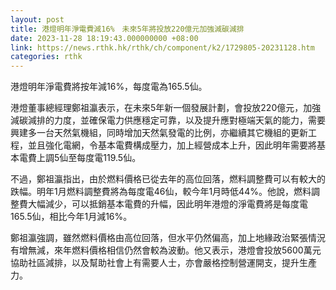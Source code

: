 ```yaml
---
layout: post
title: 港燈明年淨電費減16%　未來5年將投放220億元加強減碳減排
date: 2023-11-28 18:19:43.000000000 +08:00
link: https://news.rthk.hk/rthk/ch/component/k2/1729805-20231128.htm
categories: rthk
---
```


港燈明年淨電費將按年減16%，每度電為165.5仙。

港燈董事總經理鄭祖瀛表示，在未來5年新一個發展計劃，會投放220億元，加強減碳減排的力度，並確保電力供應穩定可靠，以及提升應對極端天氣的能力，需要興建多一台天然氣機組，同時增加天然氣發電的比例，亦繼續其它機組的更新工程，並且強化電網，令基本電費構成壓力，加上經營成本上升，因此明年需要將基本電費上調5仙至每度電119.5仙。

不過，鄭祖瀛指出，由於燃料價格已從去年的高位回落，燃料調整費可以有較大的跌幅。明年1月燃料調整費將為每度電46仙，較今年1月時低44%。他說，燃料調整費大幅減少，可以抵銷基本電費的升幅，因此明年港燈的淨電費將是每度電165.5仙，相比今年1月減16%。

鄭祖瀛強調，雖然燃料價格由高位回落，但水平仍然偏高，加上地緣政治緊張情況有增無減，來年燃料價格相信仍然會較為波動。他又表示，港燈會投放5600萬元協助社區減排，以及幫助社會上有需要人士，亦會嚴格控制營運開支，提升生產力。

